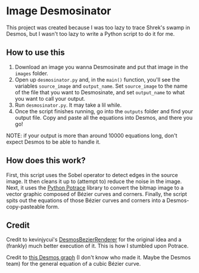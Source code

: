 # Image Desmosinator

This project was created because I was too lazy to trace Shrek's swamp in Desmos, but I wasn't too lazy to write a Python script to do it for me.

## How to use this
1. Download an image you wanna Desmosinate and put that image in the `images` folder.
2. Open up `desmosinator.py` and, in the `main()` function, you'll see the variables `source_image` and `output_name`. Set `source_image` to the name of the file that you want to Desmosinate, and set `output_name` to what you want to call your output.
3. Run `desmosinator.py`. It may take a lil while.
4. Once the script finishes running, go into the `outputs` folder and find your output file. Copy and paste all the equations into Desmos, and there you go!

NOTE: if your output is more than around 10000 equations long, don't expect Desmos to be able to handle it.

## How does this work?
First, this script uses the Sobel operator to detect edges in the source image. It then cleans it up to (attempt to) reduce the noise in the image. Next, it uses the [Python Potrace](https://github.com/tatarize/potrace) library to convert the bitmap image to a vector graphic composed of Bézier curves and corners. Finally, the script spits out the equations of those Bézier curves and corners into a Desmos-copy-pasteable form.

## Credit
Credit to kevinjycui's [DesmosBezierRenderer](https://github.com/kevinjycui/DesmosBezierRenderer?tab=readme-ov-file) for the original idea and a (frankly) much better execution of it. This is how I stumbled upon Potrace.

Credit to [this Desmos graph](https://www.desmos.com/calculator/cahqdxeshd) (I don't know who made it. Maybe the Desmos team) for the general equation of a cubic Bézier curve.